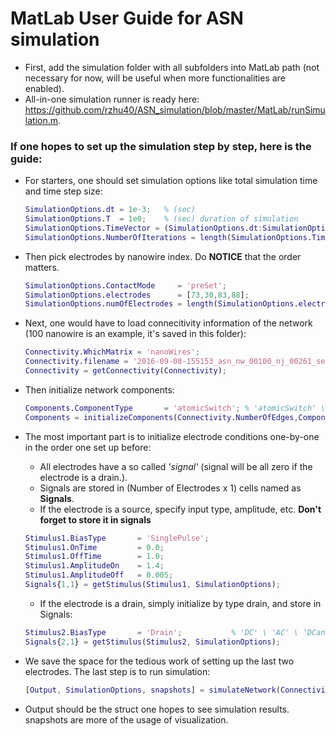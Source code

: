 # MatLab User Guide for ASN simulation
  * First, add the simulation folder with all subfolders into MatLab path (not necessary for now, will be useful when more functionalities are enabled). 
  * All-in-one simulation runner is ready here: https://github.com/rzhu40/ASN_simulation/blob/master/MatLab/runSimulation.m.

### If one hopes to set up the simulation step by step, here is the guide: 
  
  * For starters, one should set simulation options like total simulation time and time step size:

    ```matlab
    SimulationOptions.dt = 1e-3;   % (sec)
    SimulationOptions.T  = 1e0;    % (sec) duration of simulation
    SimulationOptions.TimeVector = (SimulationOptions.dt:SimulationOptions.dt:SimulationOptions.T)';
    SimulationOptions.NumberOfIterations = length(SimulationOptions.TimeVector);  
    ```

 * Then pick electrodes by nanowire index. Do **NOTICE** that the order matters.
  
    ```matlab
    SimulationOptions.ContactMode     = 'preSet'; 
    SimulationOptions.electrodes      = [73,30,83,88];
    SimulationOptions.numOfElectrodes = length(SimulationOptions.electrodes);
    ```

 * Next, one would have to load connecitivity information of the network (100 nanowire is an example, it's saved in this folder):
 
    ```matlab
    Connectivity.WhichMatrix = 'nanoWires';  
    Connectivity.filename = '2016-09-08-155153_asn_nw_00100_nj_00261_seed_042_avl_100.00_disp_10.00.mat';
    Connectivity = getConnectivity(Connectivity);
    ```
 
 * Then initialize network components:
 
    ```matlab
    Components.ComponentType       = 'atomicSwitch'; % 'atomicSwitch' \ 'memristor' \ 'resistor'
    Components = initializeComponents(Connectivity.NumberOfEdges,Components);
    ```
* The most important part is to initialize electrode conditions one-by-one in the order one set up before:
    * All electrodes have a so called *'signal'* (signal will be all zero if the electrode is a drain.).
    * Signals are stored in (Number of Electrodes x 1) cells named as **Signals**.
    * If the electrode is a source, specify input type, amplitude, etc.
      **Don't forget to store it in signals**
    ```matlab
    Stimulus1.BiasType       = 'SinglePulse';           
    Stimulus1.OnTime         = 0.0; 
    Stimulus1.OffTime        = 1.0;
    Stimulus1.AmplitudeOn    = 1.4;
    Stimulus1.AmplitudeOff   = 0.005;
    Signals{1,1} = getStimulus(Stimulus1, SimulationOptions);
    ```
    * If the electrode is a drain, simply initialize by type drain, and store in Signals:
    ```matlab
    Stimulus2.BiasType       = 'Drain';           % 'DC' \ 'AC' \ 'DCandWait' \ 'Ramp'
    Signals{2,1} = getStimulus(Stimulus2, SimulationOptions);
    ```
* We save the space for the tedious work of setting up the last two electrodes. The last step is to run simulation:
    ```matlab
    [Output, SimulationOptions, snapshots] = simulateNetwork(Connectivity, Components, Signals, SimulationOptions);
    ```
* Output should be the struct one hopes to see simulation results. snapshots are more of the usage of visualization.
